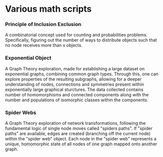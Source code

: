 # Various math scripts

### Principle of Inclusion Exclusion

A combinatorial concept used for counting and probabilities problems. Specifically, figuring out the number of ways to distribute objects such that no node receives more than x objects.

### Exponential Object 

A Graph Theory exploration, made for establishing a large dataset on exponential graphs, combining common graph types. Through this, one can explore properties of the resulting subgraphs, allowing for a deeper understanding of nodes, connections and symmetries present within exponentially large graphical sturctures. The data collected contains number of homomorphisms and connected components along with the number and populations of isomorphic classes within the components.

### Spider Webs

A Graph Theory exploration of network transformations, following the fundamental logic of single node moves called "spiders paths". If "spider paths" are available, edges are created (branching off the current node) within the "spider web" object. Each node in the "spider web" represents a unique, homomorphic state of all nodes of one graph mapped onto another graph. 

